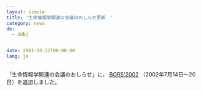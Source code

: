 ```yaml
---
layout: simple
title: '生命情報学関連の会議のおしらせ更新　'
category: news
db:
  - ddbj


date: 2001-10-22T00:00:00
lang: ja
---
```


「生命情報学関連の会議のおしらせ」に， <a href="http://www.bionet.nsc.ru/meeting/bgrs2002/index_local.html">BGRS'2002</a> （2002年7月14日～20日）を追加しました。
